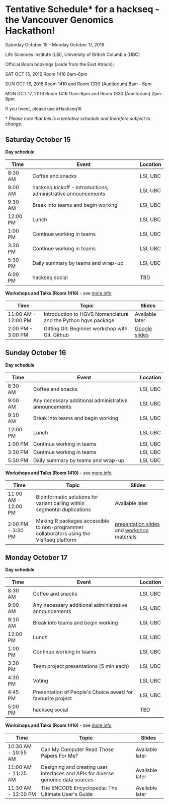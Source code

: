 # Tentative Schedule* for a hackseq - the Vancouver Genomics Hackathon!

Saturday October 15 - Monday October 17, 2016

Life Sciences Institute (LSI), University of British Columbia (UBC)

Official Room bookings (aside from the East Atrium):

SAT OCT 15, 2016
Room 1416 8am-6pm

SUN OCT 16, 2016
Room 1410 and Room 1330 (Auditorium) 8am - 6pm

MON OCT 17, 2016
Room 1416 11am-6pm and Room 1330 (Auditorium) 2pm-8pm

If you tweet, please use #Hackseq16

\* *Please note that this is a tentative schedule and therefore subject to change.*


## Saturday October 15
**Day schedule**

| Time | Event | Location |
|------|-------|----------|
|8:30 AM | Coffee and snacks | LSI, UBC |
| 9:00 AM | hackseq kickoff - introductions, administrative announcements | LSI, UBC |
| 9:30 AM | Break into teams and begin working | LSI, UBC |
| 12:00 PM | Lunch | LSI, UBC |
| 1:00 PM | Continue working in teams | LSI, UBC |
| 3:30 PM | Continue working in teams | LSI, UBC |
| 5:30 PM | Daily summary by teams and wrap-up | LSI, UBC |
| 6:00 PM | hackseq social | TBD |

**Workshops and Talks (Room 1416)**  - see [more info](workshop_details.md#saturday)

| Time | Topic | Slides |
|------|-------|---------|
| 11:00 AM - 12:00 PM | Introduction to HGVS Nomenclature and the Python hgvs package | Available later |
| 2:00 PM - 3:00 PM | Gitting Git: Beginner workshop with Git, Github | [Google slides](https://docs.google.com/presentation/d/1PAhuppzKQS2UM4urXlsU3m8EVa1tFeZ8MLGCQmS6Iv8/edit?usp=sharing) |

## Sunday October 16

**Day schedule**

| Time | Event | Location |
|------|-------|----------|
|8:30 AM | Coffee and snacks | LSI, UBC |
| 9:00 AM | Any necessary additional administrative announcements | LSI, UBC |
| 9:10 AM | Break into teams and begin working | LSI, UBC |
| 12:00 PM | Lunch | LSI, UBC |
| 1:00 PM | Continue working in teams | LSI, UBC |
| 3:30 PM | Continue working in teams | LSI, UBC |
| 5:30 PM | Daily summary by teams and wrap-up | LSI, UBC |

**Workshops and Talks (Room 1410)** - see [more info](workshop_details.md#sunday)

| Time | Topic | Slides |
|------|-------|--------|
| 11:00 AM - 12:00 PM | Bioinformatic solutions for variant calling within segmental duplications | Available later |
| 2:00 PM - 3:30 PM | Making R packages accessible to non-programmer collaborators using the VisRseq platform | [presentation slides](https://www.dropbox.com/s/t2cnvstn5iyq7qn/MCM2016_VisRseq_Slides.pdf?dl=1) and [workshop materials](https://github.com/hyounesy/bioc2016.visrseq/blob/master/vignettes/bioc2016.visrseq.pdf) |

## Monday October 17

**Day schedule**

| Time | Event | Location |
|------|-------|----------|
|8:30 AM | Coffee and snacks | LSI, UBC |
| 9:00 AM | Any necessary additional administrative announcements | LSI, UBC |
| 9:10 AM | Break into teams and begin working | LSI, UBC |
| 12:00 PM | Lunch | LSI, UBC |
| 1:00 PM | Continue working in teams | LSI, UBC |
| 3:30 PM | Team project presentations (5 min each) | LSI, UBC |
| 4:30 PM | Voting | LSI, UBC |
| 4:45 PM | Presentation of People's Choice award for favourite project | LSI, UBC |
| 5:00 PM | hackseq social | TBD |

**Workshops and Talks (Room 1416)** - see [more info](workshop_details.md#monday)

| Time | Topic | Slides |
|------|-------|--------|
| 10:30 AM - 10:55 AM | Can My Computer Read Those Papers For Me? | Available later |
| 11:00 AM - 11:25 AM | Designing and creating user interfaces and APIs for diverse genomic data sources | Available later |
| 11:30 AM - 12:00 PM | The ENCODE Encyclopedia: The Ultimate User's Guide | Available later |
